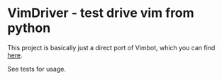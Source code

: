 
VimDriver - test drive vim from python
==========

This project is basically just a direct port of Vimbot, which you can find [here](https://github.com/maxbrunsfeld/vimbot).

See tests for usage.
